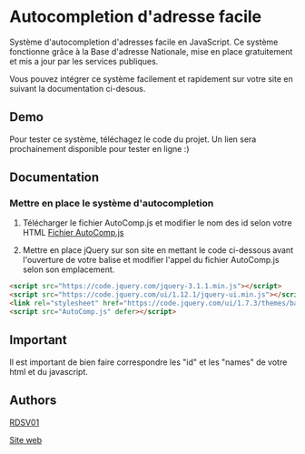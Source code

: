 
# Autocompletion d'adresse facile

Système d'autocompletion d'adresses facile en JavaScript. Ce système fonctionne grâce à la Base d'adresse Nationale, mise en place gratuitement et mis a jour par les services publiques.

Vous pouvez intégrer ce système facilement et rapidement sur votre site en suivant la documentation ci-desous.


## Demo

Pour tester ce système, téléchagez le code du projet. Un lien sera prochainement disponible pour tester en ligne :)


## Documentation

### Mettre en place le système d'autocompletion

 1. Télécharger le fichier AutoComp.js et modifier le nom des id selon votre HTML
[Fichier AutoComp.js](https://github.com/RDSV01/AutocompletionAdresse/blob/main/AutoComp.js)

2. Mettre en place jQuery sur son site en mettant le code ci-dessous avant l'ouverture de votre balise <body> et modifier l'appel du fichier AutoComp.js selon son emplacement.

```html
<script src="https://code.jquery.com/jquery-3.1.1.min.js"></script>
<script src="https://code.jquery.com/ui/1.12.1/jquery-ui.min.js"></script>
<link rel="stylesheet" href="https://code.jquery.com/ui/1.7.3/themes/base/jquery-ui.css">
<script src="AutoComp.js" defer></script>
```


## Important

Il est important de bien faire correspondre les "id" et les "names" de votre html et du javascript.


## Authors

[RDSV01](https://www.github.com/RDSV01)

[Site web](https://raphds.fr)

